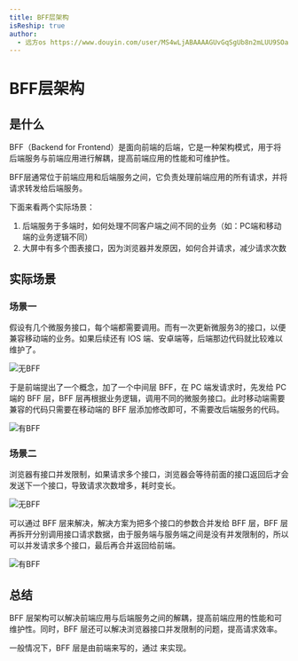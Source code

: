 ```yaml
---
title: BFF层架构
isReship: true
author:
  - 远方os https://www.douyin.com/user/MS4wLjABAAAAGUvGqSgUb8n2mLUU9SOa5wmdZy-Sj5_FUt-DK5Iu6PpxO1QgrJ1_vXy6ikzz_Q4h?from_tab_name=main&is_search=0&list_name=follow&modal_id=7423390112593071397&nt=0
---
```


# BFF层架构

## 是什么

BFF（Backend for Frontend）是面向前端的后端，它是一种架构模式，用于将后端服务与前端应用进行解耦，提高前端应用的性能和可维护性。

BFF层通常位于前端应用和后端服务之间，它负责处理前端应用的所有请求，并将请求转发给后端服务。

下面来看两个实际场景：
1. 后端服务于多端时，如何处理不同客户端之间不同的业务（如：PC端和移动端的业务逻辑不同）
2. 大屏中有多个图表接口，因为浏览器并发原因，如何合并请求，减少请求次数

## 实际场景

### 场景一

假设有几个微服务接口，每个端都需要调用。而有一次更新微服务3的接口，以便兼容移动端的业务。如果后续还有 IOS 端、安卓端等，后端那边代码就比较难以维护了。

![无BFF](https://pic1.imgdb.cn/item/685ba42e58cb8da5c86fb2f6.png)

于是前端提出了一个概念，加了一个中间层 BFF，在 PC 端发请求时，先发给 PC 端的 BFF 层，BFF 层再根据业务逻辑，调用不同的微服务接口。此时移动端需要兼容的代码只需要在移动端的 BFF 层添加修改即可，不需要改后端服务的代码。

![有BFF](https://pic1.imgdb.cn/item/685ba53858cb8da5c86fbe32.png)

### 场景二

浏览器有接口并发限制，如果请求多个接口，浏览器会等待前面的接口返回后才会发送下一个接口，导致请求次数增多，耗时变长。

![无BFF](https://pic1.imgdb.cn/item/685ba56458cb8da5c86fbf54.png)

可以通过 BFF 层来解决，解决方案为把多个接口的参数合并发给 BFF 层，BFF 层再拆开分别调用接口请求数据，由于服务端与服务端之间是没有并发限制的，所以可以并发请求多个接口，最后再合并返回给前端。

![有BFF](https://pic1.imgdb.cn/item/685ba5cb58cb8da5c86fbf72.png)

## 总结

BFF 层架构可以解决前端应用与后端服务之间的解耦，提高前端应用的性能和可维护性。同时，BFF 层还可以解决浏览器接口并发限制的问题，提高请求效率。

一般情况下，BFF 层是由前端来写的，通过 <SpecialWords text="NodeJS" /> 来实现。